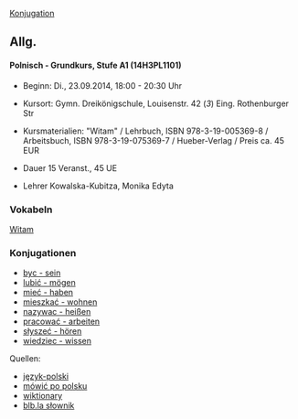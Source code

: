 
[Konjugation](#konj)

## Allg. 

#### Polnisch - Grundkurs, Stufe A1 (14H3PL1101)

* Beginn:     Di., 23.09.2014, 18:00 - 20:30 Uhr
* Kursort:     Gymn. Dreikönigschule, Louisenstr. 42 (*3*) Eing. Rothenburger Str

* Kursmaterialien: "Witam" / Lehrbuch, ISBN 978-3-19-005369-8 / Arbeitsbuch, ISBN 978-3-19-075369-7 / Hueber-Verlag / Preis ca. 45 EUR
* Dauer 15 Veranst., 45 UE

* Lehrer   Kowalska-Kubitza, Monika Edyta

### Vokabeln

[Witam](vokabeln-witam.md)

### Konjugationen <a name="konj"></a>

* [byc - sein](konjugation-byc.md)
* [lubić - mögen](konjugation-lubic.md)
* [mieć - haben](konjugation-miec.md)
* [mieszkać - wohnen](konjugation-mieszkac.md)
* [nazywac - heißen](konjugation-nazywac.md)
* [pracować - arbeiten](konjugation-procowac.md)
* [słyszeć - hören](konjugation-slyszec.md)
* [wiedziec - wissen](konjugation-wiedziec.md)

Quellen:

* [język-polski](http://www.język-polski.de/konjugation.html)
* [mówić po polsku](http://mowicpopolsku.com/de/polnische-grammatik/)
* [wiktionary](http://de.wiktionary.org/)
* [blb.la słownik](http://pl.bab.la/slownik)
